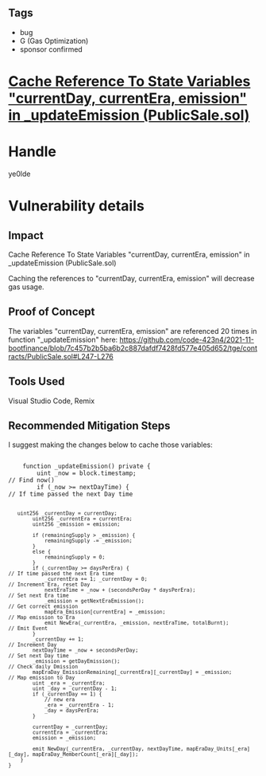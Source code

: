 ## Tags

- bug
- G (Gas Optimization)
- sponsor confirmed

# [Cache Reference To State Variables "currentDay, currentEra, emission" in _updateEmission (PublicSale.sol)](https://github.com/code-423n4/2021-11-bootfinance-findings/issues/117) 

# Handle

ye0lde


# Vulnerability details

## Impact

Cache Reference To State Variables "currentDay, currentEra, emission" in _updateEmission (PublicSale.sol)

Caching the references to "currentDay, currentEra, emission" will decrease gas usage. 

## Proof of Concept

The variables "currentDay, currentEra, emission" are referenced 20 times in function "_updateEmission" here:
https://github.com/code-423n4/2021-11-bootfinance/blob/7c457b2b5ba6b2c887dafdf7428fd577e405d652/tge/contracts/PublicSale.sol#L247-L276

## Tools Used
Visual Studio Code, Remix

## Recommended Mitigation Steps

I suggest making the changes below to cache those variables:
  
<code>
	function _updateEmission() private {
        uint _now = block.timestamp;                                                                                      // Find now()
        if (_now >= nextDayTime) {                                                                                         // If time passed the next Day time
            
	   uint256 _currentDay = currentDay;
            uint256 _currentEra = currentEra;
            uint256 _emission = emission;

            if (remainingSupply > _emission) {
                remainingSupply -= _emission;                                                 
            }
            else {
                remainingSupply = 0;                                                        
            }
            if (_currentDay >= daysPerEra) {                                                                                 // If time passed the next Era time
                _currentEra += 1; _currentDay = 0;                                                                        // Increment Era, reset Day
                nextEraTime = _now + (secondsPerDay * daysPerEra);                                          // Set next Era time
                _emission = getNextEraEmission();                                                                        // Get correct emission
                mapEra_Emission[currentEra] = _emission;                                                           // Map emission to Era
                emit NewEra(_currentEra, _emission, nextEraTime, totalBurnt);                            // Emit Event
            }
            _currentDay += 1;                                                                                                     // Increment Day
            nextDayTime = _now + secondsPerDay;                                                                  // Set next Day time
            _emission = getDayEmission();                                                                                // Check daily Dmission
            mapEraDay_EmissionRemaining[_currentEra][_currentDay] = _emission;               // Map emission to Day
            uint _era = _currentEra;
            uint _day = _currentDay - 1;
            if (_currentDay == 1) {
                // new era
                _era = _currentEra - 1;
                _day = daysPerEra;
            }

            currentDay = _currentDay;
            currentEra = _currentEra;
            emission = _emission;
			
            emit NewDay(_currentEra, _currentDay, nextDayTime, mapEraDay_Units[_era][_day], mapEraDay_MemberCount[_era][_day]);
        }
    }
</code>


